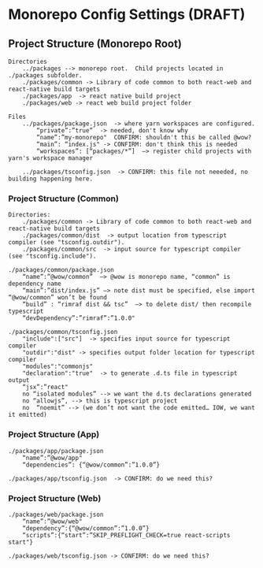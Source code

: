 # Monorepo Config Settings (**DRAFT**)

## Project Structure (Monorepo Root)

    Directories
        ../packages --> monorepo root.  Child projects located in ./packages subfolder.
        ./packages/common -> Library of code common to both react-web and react-native build targets
        ./packages/app  -> react native build project
        ./packages/web -> react web build project folder

    Files
        ../packages/package.json  -> where yarn workspaces are configured.
            “private”:”true”  -> needed, don't know why
            “name”:”my-monorepo"  CONFIRM: shouldn't this be called @wow?
            “main”: “index.js" -> CONFIRM: don't think this is needed
            “workspaces”: [“packages/*”]  —> register child projects with yarn's workspace manager

        ../packages/tsconfig.json  -> CONFIRM: this file not neeeded, no building happening here.

### Project Structure (Common)

    Directories:
        ./packages/common -> Library of code common to both react-web and react-native build targets
        ./packages/common/dist  -> output location from typescript compiler (see "tsconfig.outdir").
        ./packages/common/src  -> input source for typescript compiler (see "tsconfig.include").

    ./packages/common/package.json
        “name”:”@wow/common”  —> @wow is monorepo name, “common” is dependency name
        “main”:”dist/index.js” —> note dist must be specified, else import “@wow/common” won’t be found
        “build” : “rimraf dist && tsc”  —> to delete dist/ then recompile typescript
        “devDependency”:”rimraf”:”1.0.0"

    ./packages/common/tsconfig.json
        "include":["src"]  -> specifies input source for typescript compiler
        "outdir":"dist" -> specifies output folder location for typescript compiler
        "modules":"commonjs"
        "declaration":"true"  -> to generate .d.ts file in typescript output
        “jsx”:”react"
        no “isolated modules” --> we want the d.ts declarations generated
        no “allowjs”, --> this is typescript project
        no  “noemit” --> (we don’t not want the code emitted… IOW, we want it emitted)

### Project Structure (App)

    ./packages/app/package.json
        “name”:”@wow/app"
        “dependencies”: {“@wow/common”:”1.0.0”}

    ./packages/app/tsconfig.json  -> CONFIRM: do we need this?

### Project Structure (Web)

    ./packages/web/package.json
        “name”:”@wow/web"
        “dependency”:{“@wow/common”:”1.0.0”}
        “scripts”:{“start”:”SKIP_PREFLIGHT_CHECK=true react-scripts start"}

    ./packages/web/tsconfig.json -> CONFIRM: do we need this?
